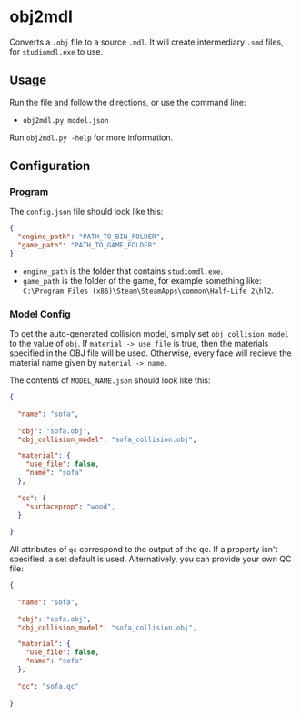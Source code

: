 # obj2mdl

Converts a `.obj` file to a source `.mdl`. It will create intermediary `.smd` files, for `studiomdl.exe` to use.

## Usage

Run the file and follow the directions, or use the command line:
 - `obj2mdl.py model.json`

Run `obj2mdl.py -help` for more information.

## Configuration

### Program

The `config.json` file should look like this:
```json
{
  "engine_path": "PATH_TO_BIN_FOLDER",
  "game_path": "PATH_TO_GAME_FOLDER"
}
```

 - `engine_path` is the folder that contains `studiomdl.exe`.
 - `game_path` is the folder of the game, for example something like: `C:\Program Files (x86)\Steam\SteamApps\common\Half-Life 2\hl2`.

### Model Config

To get the auto-generated collision model, simply set `obj_collision_model` to the value of `obj`. If `material -> use_file` is true, then the materials specified in the OBJ file will be used. Otherwise, every face will recieve the material name given by `material -> name`.

The contents of `MODEL_NAME.json` should look like this:

```json
{
  
  "name": "sofa",
  
  "obj": "sofa.obj",
  "obj_collision_model": "sofa_collision.obj",

  "material": {
    "use_file": false,
    "name": "sofa"
  },
  
  "qc": {
	"surfaceprop": "wood",
  }
  
}
```

All attributes of `qc` correspond to the output of the qc. If a property isn't specified, a set default is used. Alternatively, you can provide your own QC file:

```json
{
  
  "name": "sofa",
  
  "obj": "sofa.obj",
  "obj_collision_model": "sofa_collision.obj",

  "material": {
    "use_file": false,
    "name": "sofa"
  },
  
  "qc": "sofa.qc"
  
}
```
